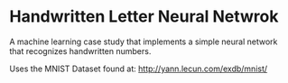 # Handwritten Letter Neural Netwrok

A machine learning case study that implements a simple neural network that recognizes handwritten numbers.

Uses the MNIST Dataset found at: http://yann.lecun.com/exdb/mnist/

